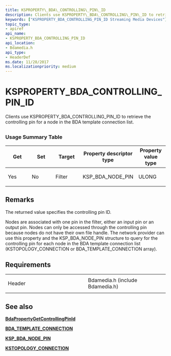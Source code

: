 ```yaml
---
title: KSPROPERTY\_BDA\_CONTROLLING\_PIN\_ID
description: Clients use KSPROPERTY\_BDA\_CONTROLLING\_PIN\_ID to retrieve the controlling pin for a node in the BDA template connection list.
keywords: ["KSPROPERTY_BDA_CONTROLLING_PIN_ID Streaming Media Devices"]
topic_type:
- apiref
api_name:
- KSPROPERTY_BDA_CONTROLLING_PIN_ID
api_location:
- Bdamedia.h
api_type:
- HeaderDef
ms.date: 11/28/2017
ms.localizationpriority: medium
---
```


# KSPROPERTY\_BDA\_CONTROLLING\_PIN\_ID


Clients use KSPROPERTY\_BDA\_CONTROLLING\_PIN\_ID to retrieve the controlling pin for a node in the BDA template connection list.

## <span id="ddk_ksproperty_bda_controlling_pin_id_ks"></span><span id="DDK_KSPROPERTY_BDA_CONTROLLING_PIN_ID_KS"></span>


### Usage Summary Table

<table>
<colgroup>
<col width="20%" />
<col width="20%" />
<col width="20%" />
<col width="20%" />
<col width="20%" />
</colgroup>
<thead>
<tr class="header">
<th>Get</th>
<th>Set</th>
<th>Target</th>
<th>Property descriptor type</th>
<th>Property value type</th>
</tr>
</thead>
<tbody>
<tr class="odd">
<td><p>Yes</p></td>
<td><p>No</p></td>
<td><p>Filter</p></td>
<td><p>KSP_BDA_NODE_PIN</p></td>
<td><p>ULONG</p></td>
</tr>
</tbody>
</table>

 

Remarks
-------

The returned value specifies the controlling pin ID.

Nodes are associated with one pin in the filter, either an input pin or an output pin. Nodes can only be accessed through the controlling pin because nodes do not have their own file handle. The network provider can use this property and the KSP\_BDA\_NODE\_PIN structure to query for the controlling pin for each node in the BDA template connection list (KSTOPOLOGY\_CONNECTION or BDA\_TEMPLATE\_CONNECTION array).

Requirements
------------

<table>
<colgroup>
<col width="50%" />
<col width="50%" />
</colgroup>
<tbody>
<tr class="odd">
<td><p>Header</p></td>
<td>Bdamedia.h (include Bdamedia.h)</td>
</tr>
</tbody>
</table>

## See also


[**BdaPropertyGetControllingPinId**](/windows-hardware/drivers/ddi/bdasup/nf-bdasup-bdapropertygetcontrollingpinid)

[**BDA\_TEMPLATE\_CONNECTION**](/windows-hardware/drivers/ddi/bdatypes/ns-bdatypes-_bda_template_connection)

[**KSP\_BDA\_NODE\_PIN**](/windows-hardware/drivers/ddi/bdamedia/ns-bdamedia-_ksp_bda_node_pin)

[**KSTOPOLOGY\_CONNECTION**](/windows-hardware/drivers/ddi/ks/ns-ks-kstopology_connection)

 


